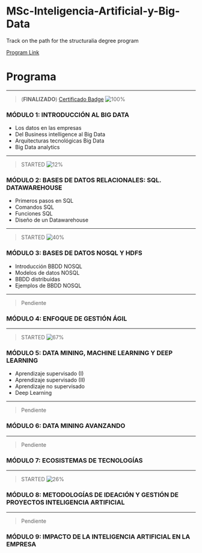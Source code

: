 # MSc-Inteligencia-Artificial-y-Big-Data
Track on the path for the structuralia degree program

[Program Link](https://www.structuralia.com/formacion/master-ia-big-data)

# **Programa**
---
>(**FINALIZADO**) [Certificado Badge](https://cv.iklox.com/badges/badge.php?hash=10475b2506819509cfba1797e89d9541cd78c294)
>![100%](https://progress-bar.dev/100)
### MÓDULO 1: INTRODUCCIÓN AL BIG DATA
* Los datos en las empresas
* Del Business intelligence al Big Data
* Arquitecturas tecnológicas Big Data
* Big Data analytics
---
>STARTED
>![12%](https://progress-bar.dev/12)
### MÓDULO 2: BASES DE DATOS RELACIONALES: SQL. DATAWAREHOUSE
* Primeros pasos en SQL
* Comandos SQL
* Funciones SQL
* Diseño de un Datawarehouse
---
>STARTED
>![40%](https://progress-bar.dev/40)
### MÓDULO 3: BASES DE DATOS NOSQL Y HDFS
* Introducción BBDD NOSQL     
* Modelos de datos NOSQL     
* BBDD distribuídas       
* Ejemplos de BBDD NOSQL      
---
>Pendiente
### MÓDULO 4: ENFOQUE DE GESTIÓN ÁGIL
---
>STARTED
>![67%](https://progress-bar.dev/67)
### MÓDULO 5: DATA MINING, MACHINE LEARNING Y DEEP LEARNING
* Aprendizaje supervisado (I)
* Aprendizaje supervisado (II)
* Aprendizaje no supervisado
* Deep Learning
---
>Pendiente
### MÓDULO 6: DATA MINING AVANZANDO
---
>Pendiente
### MÓDULO 7: ECOSISTEMAS DE TECNOLOGÍAS
---
>STARTED
>![26%](https://progress-bar.dev/26)
### MÓDULO 8: METODOLOGÍAS DE IDEACIÓN Y GESTIÓN DE PROYECTOS INTELIGENCIA ARTIFICIAL
---
>Pendiente
### MÓDULO 9: IMPACTO DE LA INTELIGENCIA ARTIFICIAL EN LA EMPRESA
